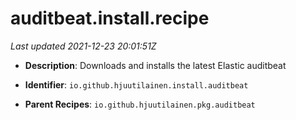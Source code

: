 # auditbeat.install.recipe

_Last updated 2021-12-23 20:01:51Z_

- **Description**: Downloads and installs the latest Elastic auditbeat

- **Identifier**: `io.github.hjuutilainen.install.auditbeat`

- **Parent Recipes**: `io.github.hjuutilainen.pkg.auditbeat`
